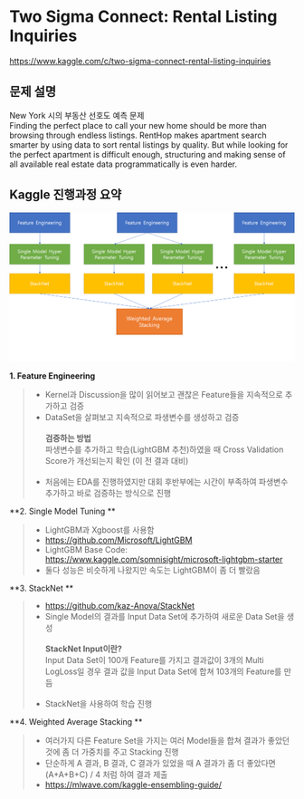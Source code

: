 # Two Sigma Connect: Rental Listing Inquiries
https://www.kaggle.com/c/two-sigma-connect-rental-listing-inquiries

## 문제 설명
New York 시의 부동산 선호도 예측 문제<br>
Finding the perfect place to call your new home should be more than browsing through endless listings. RentHop makes apartment search smarter by using data to sort rental listings by quality. But while looking for the perfect apartment is difficult enough, structuring and making sense of all available real estate data programmatically is even harder. 

## Kaggle 진행과정 요약
![Alt text](twosigma_kaggle_process.png?raw=true "kaggle process")

**1. Feature Engineering**
>* Kernel과 Discussion을 많이 읽어보고 괜찮은 Feature들을 지속적으로 추가하고 검증
>* DataSet을 살펴보고 지속적으로 파생변수를 생성하고 검증<br><br>**검증하는 방법**<br>파생변수를 추가하고 학습(LightGBM 추천)하였을 때 Cross Validation Score가 개선되는지 확인 (이 전 결과 대비)<br><br>
>* 처음에는 EDA를 진행하였지만 대회 후반부에는 시간이 부족하여 파생변수 추가하고 바로 검증하는 방식으로 진행

**2. Single Model Tuning **
>* LightGBM과 Xgboost를 사용함
>* https://github.com/Microsoft/LightGBM
>* LightGBM Base Code: https://www.kaggle.com/somnisight/microsoft-lightgbm-starter
>* 둘다 성능은 비슷하게 나왔지만 속도는 LightGBM이 좀 더 빨랐음

**3. StackNet **
>* https://github.com/kaz-Anova/StackNet
>* Single Model의 결과를 Input Data Set에 추가하여 새로운 Data Set을 생성<br><br>**StackNet Input이란?**<br>
Input Data Set이 100개 Feature를 가지고 결과값이 3개의 Multi LogLoss일 경우 결과 값을 Input Data Set에 합쳐 103개의 Feature를 만듬
<br><br>
>* StackNet을 사용하여 학습 진행

**4. Weighted Average Stacking **
>* 여러가지 다른 Feature Set을 가지는 여러 Model들을 합쳐 결과가 좋았던 것에 좀 더 가중치를 주고 Stacking 진행
>* 단순하게 A 결과, B 결과, C 결과가 있었을 때 A 결과가 좀 더 좋았다면 (A+A+B+C) / 4 처럼 하여 결과 제출
>* https://mlwave.com/kaggle-ensembling-guide/
